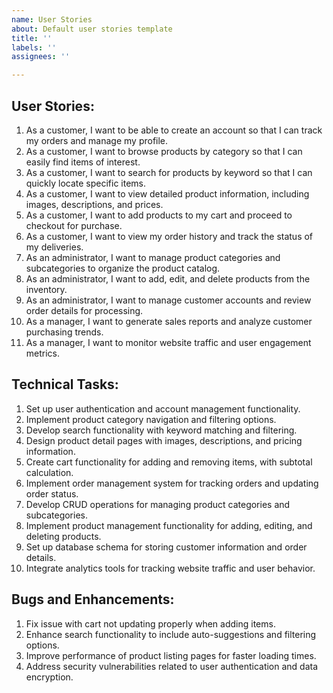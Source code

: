 ```yaml
---
name: User Stories
about: Default user stories template
title: ''
labels: ''
assignees: ''

---
```


## User Stories:

1. As a customer, I want to be able to create an account so that I can track my orders and manage my profile.
2. As a customer, I want to browse products by category so that I can easily find items of interest.
3. As a customer, I want to search for products by keyword so that I can quickly locate specific items.
4. As a customer, I want to view detailed product information, including images, descriptions, and prices.
5. As a customer, I want to add products to my cart and proceed to checkout for purchase.
6. As a customer, I want to view my order history and track the status of my deliveries.
7. As an administrator, I want to manage product categories and subcategories to organize the product catalog.
8. As an administrator, I want to add, edit, and delete products from the inventory.
9. As an administrator, I want to manage customer accounts and review order details for processing.
10. As a manager, I want to generate sales reports and analyze customer purchasing trends.
11. As a manager, I want to monitor website traffic and user engagement metrics.

## Technical Tasks:

1. Set up user authentication and account management functionality.
2. Implement product category navigation and filtering options.
3. Develop search functionality with keyword matching and filtering.
4. Design product detail pages with images, descriptions, and pricing information.
5. Create cart functionality for adding and removing items, with subtotal calculation.
6. Implement order management system for tracking orders and updating order status.
7. Develop CRUD operations for managing product categories and subcategories.
8. Implement product management functionality for adding, editing, and deleting products.
9. Set up database schema for storing customer information and order details.
10. Integrate analytics tools for tracking website traffic and user behavior.

## Bugs and Enhancements:

1. Fix issue with cart not updating properly when adding items.
2. Enhance search functionality to include auto-suggestions and filtering options.
3. Improve performance of product listing pages for faster loading times.
4. Address security vulnerabilities related to user authentication and data encryption.
